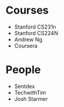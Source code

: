 # Courses
* Stanford CS231n
* Stanford CS224N
* Andrew Ng
* Coursera

# People
* Sentdex
* TechwithTim
* Josh Starmer
